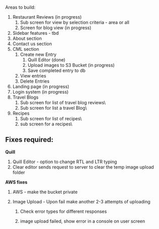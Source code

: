 Areas to build:



1. Restaurant Reviews (in progress)
   1. Sub screen for view by selection criteria - area or all
   2. Screen for blog view (in progress)
2.  Sidebar features - tbd
3. About section
4. Contact us section
5. CML section
   1. Create new Entry
      1. Quill Editor (done)
      2. Upload  images to S3 Bucket (in progress)
      3. Save completed entry to db
   2. View entries
   3. Delete Entries
6. Landing page (in progress)
7. Login system (in progress)
8. Travel Blogs
   1.  Sub screen for list of travel blog reviews\
   2.  Sub screen for list a travel Blog\
9. Recipes
   1.  Sub screen for list of recipes\
   2.  sub screen for a recipes\





## **Fixes required:**

**Quill**

1. Quill Editor - option to change RTL and LTR typing
2. Clear editor sends request to server to clear the temp image upload folder

**AWS fixes**

1. AWS - make the bucket private

2. Image Upload - Upon fail make another 2-3 attempts of uploading

   1. Check error types for different responses

   2. image upload failed, show error in a console on user screen

